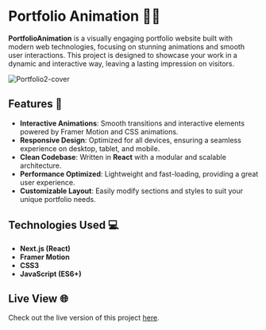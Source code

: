 # Portfolio Animation 🎨✨

**PortfolioAnimation** is a visually engaging portfolio website built with modern web technologies, focusing on stunning animations and smooth user interactions. This project is designed to showcase your work in a dynamic and interactive way, leaving a lasting impression on visitors.

![Portfolio2-cover](https://github.com/user-attachments/assets/c7bcc0ba-abda-403e-b39e-3d86e915dc34)


## Features 🚀

- **Interactive Animations**: Smooth transitions and interactive elements powered by Framer Motion and CSS animations.
- **Responsive Design**: Optimized for all devices, ensuring a seamless experience on desktop, tablet, and mobile.
- **Clean Codebase**: Written in **React** with a modular and scalable architecture.
- **Performance Optimized**: Lightweight and fast-loading, providing a great user experience.
- **Customizable Layout**: Easily modify sections and styles to suit your unique portfolio needs.

## Technologies Used 💻

- **Next.js (React)**
- **Framer Motion**
- **CSS3**
- **JavaScript (ES6+)**

## Live View 🌐

Check out the live version of this project [here](https://developerammaryasser.github.io/portfolioAnimation/).
